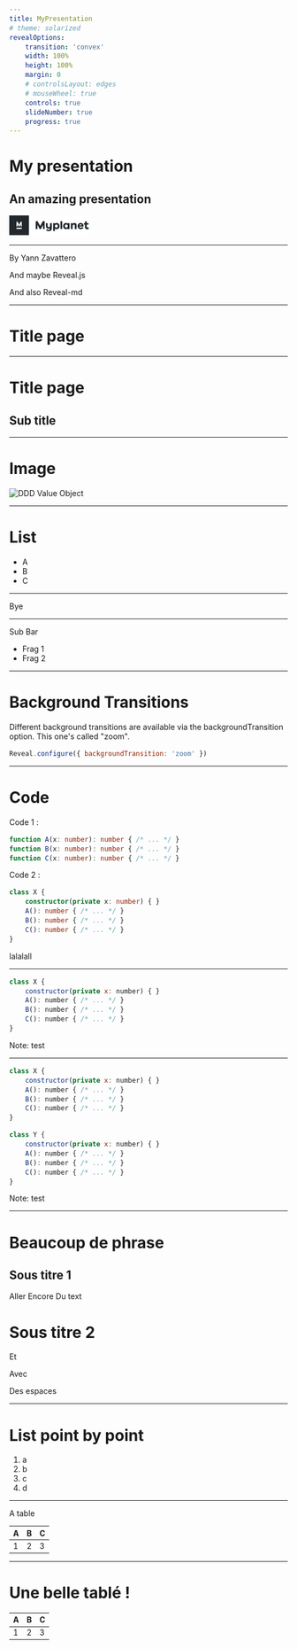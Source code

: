 ```yaml
---
title: MyPresentation
# theme: solarized
revealOptions: 
    transition: 'convex'
    width: 100%
    height: 100%
    margin: 0
    # controlsLayout: edges
    # mouseWheel: true
    controls: true
    slideNumber: true
    progress: true
---
```


<!-- .slide: class="cover" -->

<div class="titles">

# My presentation

## An amazing presentation 

</div>

![Logo](./themes/assets/pastel/logo.svg) <!-- .element: class="logo" -->

<div class="credit">

-----

By Yann Zavattero

And maybe Reveal.js

And also Reveal-md

</div>

---

<!-- .slide: class="title" -->

# Title page

---


<!-- .slide: class="title" -->

# Title page

## Sub title

---

# Image

![DDD Value Object](https://opus.ch/wp-content/uploads/2019/01/blogvalueobjfactory.png)

---

# List 

- A
- B
- C

---

Bye

---
<!-- .slide: data-transition="slide" data-background="#000" -->
Sub Bar 

* Frag 1 <!-- .element: class="fragment fade-up" -->
* Frag 2 <!-- .element: class="fragment highlight-red" -->

---

<!-- <section data-background="#4d7e65" data-background-transition="zoom" data-markdown> -->
# Background Transitions <!-- .parent: class="test" -->
Different background transitions are available via the backgroundTransition option. This one's called "zoom".
```js
Reveal.configure({ backgroundTransition: 'zoom' })
```

---

# Code

<div class="rows">
<div>
Code 1 :

```ts
function A(x: number): number { /* ... */ }
function B(x: number): number { /* ... */ }
function C(x: number): number { /* ... */ }
```
</div>

<div>
Code 2 :

```ts
class X {
    constructor(private x: number) { }
    A(): number { /* ... */ }
    B(): number { /* ... */ }
    C(): number { /* ... */ }
}
```
</div>

<div>
<p>lalalall</p>
</div>
</div>

----

```js [|1|5-6]
class X {
    constructor(private x: number) { }
    A(): number { /* ... */ }
    B(): number { /* ... */ }
    C(): number { /* ... */ }
}
```

Note: test

----

```js [|1|5-6]
class X {
    constructor(private x: number) { }
    A(): number { /* ... */ }
    B(): number { /* ... */ }
    C(): number { /* ... */ }
}
```

```js [|1|5-6]
class Y {
    constructor(private x: number) { }
    A(): number { /* ... */ }
    B(): number { /* ... */ }
    C(): number { /* ... */ }
}
```

Note: test


---

<!-- .slide: class:"title" data-transition="convex" data-background="#aa0" -->

# Beaucoup de phrase

## Sous titre 1

Aller
Encore 
Du
text <!-- .element: class="test" -->

# Sous titre 2

Et

Avec

Des espaces

---

# List point by point 

1) a
2) b
3) c
4) d

---

A table

|A  | B |  C|
|---|---|---|
| 1 | 2 | 3 |


---

# Une belle tablé !

|A  | B |  C|
|---|---|---|
| 1 | 2 | 3 |